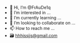 - 👋 Hi, I’m @FrAuDe1q
- 👀 I’m interested in ...
- 🌱 I’m currently learning ...
- 💞️ I’m looking to collaborate on ...
- 📫 How to reach me ...
- 🗃️ hhhjssjjs@gmail.com

<!---
FrAuDe1q/FrAuDe1q is a ✨ special ✨ repository because its `README.md` (this file) appears on your GitHub profile.
You can click the Preview link to take a look at your changes.
--->
